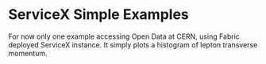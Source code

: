 # ServiceX Simple Examples

For now only one example accessing Open Data at CERN, using Fabric deployed ServiceX instance. It simply plots a histogram of lepton transverse momentum.
